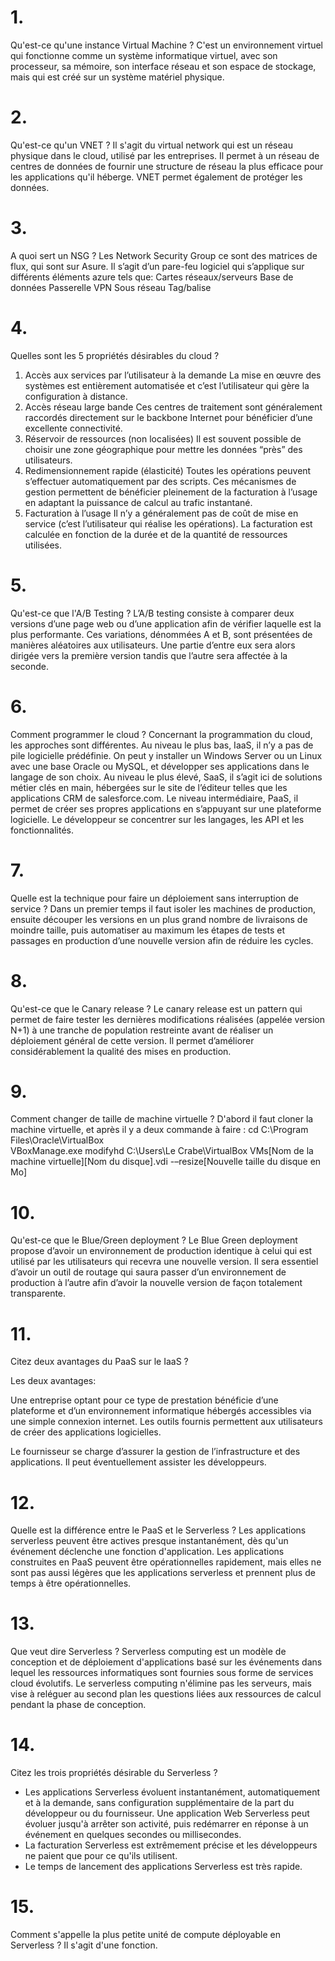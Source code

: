 # 1.
Qu'est-ce qu'une instance Virtual Machine ?
C'est un environnement virtuel qui fonctionne comme un système informatique virtuel, avec son processeur, sa mémoire, son interface réseau et son espace de stockage, mais qui est créé sur un système matériel physique.  
# 2.
Qu'est-ce qu'un VNET ? 
Il s'agit du virtual network qui est un réseau physique dans le cloud, utilisé par les entreprises. Il permet à un réseau de centres de données de fournir une structure de réseau la plus efficace pour les applications qu'il héberge. VNET permet également de protéger les données.  

# 3.
A quoi sert un NSG ?
Les Network Security Group ce sont des matrices de flux, qui sont sur Asure. Il s’agit d’un pare-feu logiciel qui s’applique sur différents éléments azure tels que:
Cartes réseaux/serveurs
Base de données
Passerelle VPN
Sous réseau
Tag/balise


# 4.
Quelles sont les 5 propriétés désirables du cloud ?
1) Accès aux services par l’utilisateur à la demande
La mise en œuvre des systèmes est entièrement automatisée et c’est l’utilisateur qui gère la configuration à distance.
2) Accès réseau large bande
Ces centres de traitement sont généralement raccordés directement sur le backbone Internet pour bénéficier d’une excellente connectivité. 
3) Réservoir de ressources (non localisées)
Il est souvent possible de choisir une zone géographique pour mettre les données “près” des utilisateurs.
4) Redimensionnement rapide (élasticité)
Toutes les opérations peuvent s’effectuer automatiquement par des scripts. Ces mécanismes de gestion permettent de bénéficier pleinement de la facturation à l’usage en adaptant la puissance de calcul au trafic instantané.
5) Facturation à l’usage
Il n’y a généralement pas de coût de mise en service (c’est l’utilisateur qui réalise les opérations). La facturation est calculée en fonction de la durée et de la quantité de ressources utilisées.

# 5.
Qu'est-ce que l'A/B Testing ?
L’A/B testing consiste à comparer deux versions d’une page web ou d’une application afin de vérifier laquelle est la plus performante. Ces variations, dénommées A et B, sont présentées de manières aléatoires aux utilisateurs. Une partie d’entre eux sera alors dirigée vers la première version tandis que l’autre sera affectée à la seconde.

# 6.
Comment programmer le cloud ?
Concernant la programmation du cloud, les approches sont différentes. 
Au niveau le plus bas, IaaS, il n’y a pas de pile logicielle prédéfinie.  On peut y installer un Windows Server ou un Linux avec une base Oracle ou MySQL, et développer ses applications dans le langage de son choix.
Au niveau le plus élevé, SaaS, il s’agit ici de solutions métier clés en main, hébergées sur le site de l’éditeur telles que les applications CRM de salesforce.com.
Le niveau intermédiaire, PaaS, il permet de créer ses propres applications en s’appuyant sur une plateforme logicielle. Le développeur se concentrer sur les langages, les API et les fonctionnalités.


# 7.
Quelle est la technique pour faire un déploiement sans interruption de service ?
Dans un premier temps il faut isoler les machines de production, ensuite découper les versions en un plus grand nombre de livraisons de moindre taille, puis automatiser au maximum les étapes de tests et passages en production d’une nouvelle version afin de réduire les cycles.


# 8.
Qu'est-ce que le Canary release ?
 Le canary release est un pattern qui permet de faire tester les dernières modifications réalisées (appelée version N+1) à une tranche de population restreinte avant de réaliser un déploiement général de cette version. Il permet d’améliorer considérablement la qualité des mises en production.

# 9.
Comment changer de taille de machine virtuelle ?
D'abord il faut cloner la  machine virtuelle, et après il y a deux commande à faire :
cd C:\Program Files\Oracle\VirtualBox\
VBoxManage.exe modifyhd C:\Users\Le Crabe\VirtualBox VMs\[Nom de la machine virtuelle]\[Nom du disque].vdi -–resize[Nouvelle taille du disque en Mo]



# 10.
Qu'est-ce que le Blue/Green deployment ?
Le Blue Green deployment propose d’avoir un environnement de production identique à celui qui est utilisé par les utilisateurs qui recevra une nouvelle version. Il sera essentiel d’avoir un outil de routage qui saura passer d’un environnement de production à l’autre afin d’avoir la nouvelle version de façon totalement transparente.

# 11.
Citez deux avantages du PaaS sur le IaaS ?

Les deux avantages: 

Une entreprise optant pour ce type de prestation bénéficie d’une plateforme et d’un environnement informatique hébergés accessibles via une simple connexion internet. Les outils fournis permettent aux utilisateurs de créer des applications logicielles.

Le fournisseur se charge d’assurer la gestion de l’infrastructure et des applications. Il peut éventuellement assister les développeurs.


# 12.
Quelle est la différence entre le PaaS et le Serverless ?
Les applications serverless peuvent être actives presque instantanément, dès qu'un événement déclenche une fonction d'application. Les applications construites en PaaS peuvent être opérationnelles rapidement, mais elles ne sont pas aussi légères que les applications serverless et prennent plus de temps à être opérationnelles. 

# 13.
Que veut dire Serverless ?
Serverless computing est un modèle de conception et de déploiement d'applications basé sur les événements dans lequel les ressources informatiques sont fournies sous forme de services cloud évolutifs. Le serverless computing n'élimine pas les serveurs, mais vise à reléguer au second plan les questions liées aux ressources de calcul pendant la phase de conception.

# 14.
Citez les trois propriétés désirable du Serverless ?
- Les applications Serverless évoluent instantanément, automatiquement et à la demande, sans configuration supplémentaire de la part du développeur ou du fournisseur. Une application Web Serverless peut évoluer jusqu'à arrêter son activité, puis redémarrer en réponse à un événement en quelques secondes ou millisecondes.
- La facturation Serverless est extrêmement précise et les développeurs ne paient que pour ce qu'ils utilisent.
- Le temps de lancement des applications Serverless est très rapide.


# 15.
Comment s'appelle la plus petite unité de compute déployable en Serverless ?
Il s'agit d'une fonction.
